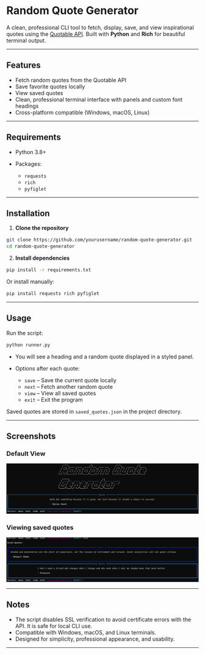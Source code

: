 # Random Quote Generator

A clean, professional CLI tool to fetch, display, save, and view inspirational quotes using the [Quotable API](https://github.com/lukePeavey/quotable). Built with **Python** and **Rich** for beautiful terminal output.

---

## Features

* Fetch random quotes from the Quotable API
* Save favorite quotes locally
* View saved quotes
* Clean, professional terminal interface with panels and custom font headings
* Cross-platform compatible (Windows, macOS, Linux)

---

## Requirements

* Python 3.8+
* Packages:

  * `requests`
  * `rich`
  * `pyfiglet`

---

## Installation

1. **Clone the repository**

```bash
git clone https://github.com/yourusername/random-quote-generator.git
cd random-quote-generator
```

2. **Install dependencies**

```bash
pip install -r requirements.txt
```

Or install manually:

```bash
pip install requests rich pyfiglet
```

---

## Usage

Run the script:

```bash
python runner.py
```

* You will see a heading and a random quote displayed in a styled panel.
* Options after each quote:

  * `save` – Save the current quote locally
  * `next` – Fetch another random quote
  * `view` – View all saved quotes
  * `exit` – Exit the program

Saved quotes are stored in `saved_quotes.json` in the project directory.

---

## Screenshots

### Default View
![alt text](image-1.png)
### Viewing saved quotes
![alt text](image.png)

---

## Notes

* The script disables SSL verification to avoid certificate errors with the API. It is safe for local CLI use.
* Compatible with Windows, macOS, and Linux terminals.
* Designed for simplicity, professional appearance, and usability.

---


